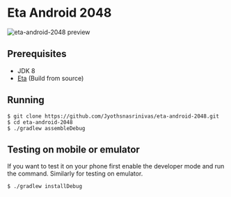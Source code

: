 # Eta Android 2048

![eta-android-2048 preview](eta-android-2048.gif)

## Prerequisites
- JDK 8
- [Eta](https://eta-lang.org/docs/eta-concepts/getting-started/install-eta#source-installation) (Build from source)

## Running

```
$ git clone https://github.com/Jyothsnasrinivas/eta-android-2048.git
$ cd eta-android-2048
$ ./gradlew assembleDebug
```
## Testing on mobile or emulator

If you want to test it on your phone first enable the developer mode and run the command. Similarly for testing on emulator.

```
$ ./gradlew installDebug
```
